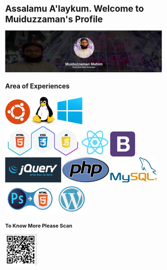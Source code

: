 # Assalamu A'laykum. Welcome to Muiduzzaman's Profile
<img src="images/myself.png"/>

## Area of Experiences
<img src="images/ub.png" width="80px" alt="ubuntu"/>   <img src="images/linux.png" width="80px" alt="linux"/>   <img src="images/win.png" width="80px" alt="win"/>
<br/>
<img src="images/hcj.png" width="240px" height="100px" alt="html-css-js"/>  <img src="images/react.png" width="90px"  height="90px" alt="react"/> <img src="images/b.png" width="80px"  height="80px" alt="bootstrap"/>   <img src="images/jq.png" width="180px"  height="80px" alt="jquery"/>   <img src="images/php.png" width="150px"  height="80px" alt="php"/>   <img src="images/msql.png" width="150px"  height="80px" alt="mysql"/>   <img src="images/psd.png" width="160px"  height="100px" alt="psd to html"/> <img src="images/wp.png" width="100px"  height="100px" alt="wp"/>

### To Know More Please Scan
<img src="images/scan.png" width="100px"/>  


